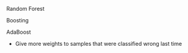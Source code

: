 Random Forest

Boosting

AdaBoost
- Give more weights to samples that were classified wrong last time